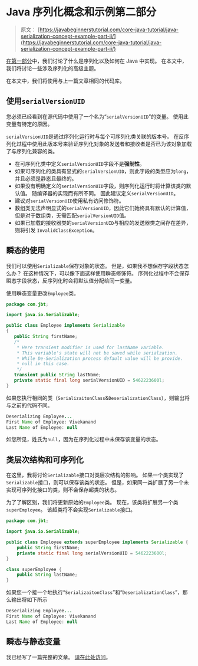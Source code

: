# Java 序列化概念和示例第二部分

> 原文： [https://javabeginnerstutorial.com/core-java-tutorial/java-serialization-concept-example-part-ii/](https://javabeginnerstutorial.com/core-java-tutorial/java-serialization-concept-example-part-ii/)

[在第一部分](https://javabeginnerstutorial.com/core-java-tutorial/java-serialization-concept-example/ "Java serialization concept and Example")中，我们讨论了什么是序列化以及如何在 Java 中实现。 在本文中，我们将讨论一些涉及序列化的高级主题。

在本文中，我们将使用与上一篇文章相同的代码库。

## 使用`serialVersionUID`

您必须已经看到在源代码中使用了一个名为“`serialVersionUID`”的变量。 使用此变量有特定的原因。

`serialVersionUID`是通过序列化运行时与每个可序列化类关联的版本号。 在反序列化过程中使用此版本号来验证序列化对象的发送者和接收者是否已为该对象加载了与序列化兼容的类。

*   在可序列化类中定义`serialVersionUID`字段不是**强制性**。
*   如果可序列化的类具有显式的`serialVersionUID`，则此字段的类型应为`long`，并且必须是静态且最终的。
*   如果没有明确定义的`serialVersionUID`字段，则序列化运行时将计算该类的默认值。 随编译器的实现而有所不同。 因此建议定义`serialVersionUID`。
*   建议对`serialVersionUID`使用私有访问修饰符。
*   数组类无法声明显式的`serialVersionUID`，因此它们始终具有默认的计算值，但是对于数组类，无需匹配`serialVersionUID`值。
*   如果已加载的接收器类的`serialVersionUID`与相应的发送器类之间存在差异，则将引发 `InvalidClassException`。

## 瞬态的使用

我们可以使用`Serializable`保存对象的状态。 但是，如果我不想保存字段状态怎么办？ 在这种情况下，可以像下面这样使用瞬态修饰符。 序列化过程中不会保存瞬态字段状态，反序列化时会将默认值分配给同一变量。

使用瞬态变量更改`Employee`类。

```java
package com.jbt;

import java.io.Serializable;

public class Employee implements Serializable
{
   public String firstName;
   /*
    * Here transient modifier is used for lastName variable. 
    * This variable's state will not be saved while serialzation.
    * While De-Serialization process default value will be provide.
    * null in this case.
    */
   transient public String lastName;
   private static final long serialVersionUID = 5462223600l;
} 
```

如果您执行相同的类（`SerializaitonClass`&`DeserializationClass`），则输出将与之前的代码不同。

```java
Deserializing Employee...
First Name of Employee: Vivekanand
Last Name of Employee: null 
```

如您所见，姓氏为`null`，因为在序列化过程中未保存该变量的状态。

## 类层次结构和可序列化

在这里，我将讨论`Serializable`接口对类层次结构的影响。 如果一个类实现了`Serializable`接口，则可以保存该类的状态。 但是，如果同一类扩展了另一个未实现可序列化接口的类，则不会保存超类的状态。

为了了解区别，我们将更新原始的`Employee`类。 现在，该类将扩展另一个类`superEmployee`。 该超类将不会实现`Serializable`接口。

```java
package com.jbt;

import java.io.Serializable;

public class Employee extends superEmployee implements Serializable {
	public String firstName;
	private static final long serialVersionUID = 5462223600l;
}

class superEmployee {
	public String lastName;
} 
```

如果您一个接一个地执行“`SerializaitonClass`”和“`DeserializationClass`”，那么输出将如下所示

```java
Deserializing Employee...
First Name of Employee: Vivekanand
Last Name of Employee: null 
```

## 瞬态与静态变量

我已经写了一篇完整的文章。 [请在此处访问](https://javabeginnerstutorial.com/core-java-tutorial/transient-vs-static-variable-java/ "Transient vs Static variable java")。
